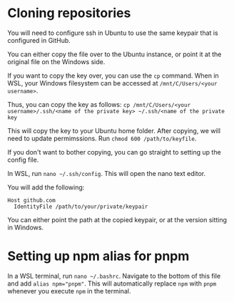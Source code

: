 # Cloning repositories

You will need to configure ssh in Ubuntu to use the same keypair that is configured in GitHub.

You can either copy the file over to the Ubuntu instance, or point it at the original file on the Windows side.

If you want to copy the key over, you can use the `cp` command. When in WSL, your Windows filesystem can be accessed at `/mnt/C/Users/<your username>`.

Thus, you can copy the key as follows: `cp /mnt/C/Users/<your username>/.ssh/<name of the private key> ~/.ssh/<name of the private key`

This will copy the key to your Ubuntu home folder. After copying, we will need to update permimssions. Run `chmod 600 /path/to/keyfile`.

If you don't want to bother copying, you can go straight to setting up the config file.

In WSL, run `nano ~/.ssh/config`. This will open the nano text editor. 

You will add the following:
```
Host github.com
  IdentityFile /path/to/your/private/keypair
```
You can either point the path at the copied keypair, or at the version sitting in Windows. 

# Setting up npm alias for pnpm

In a WSL terminal, run `nano ~/.bashrc`. Navigate to the bottom of this file and add `alias npm="pnpm"`. This will automatically replace `npm` with `pnpm` whenever you execute `npm` in the terminal.

